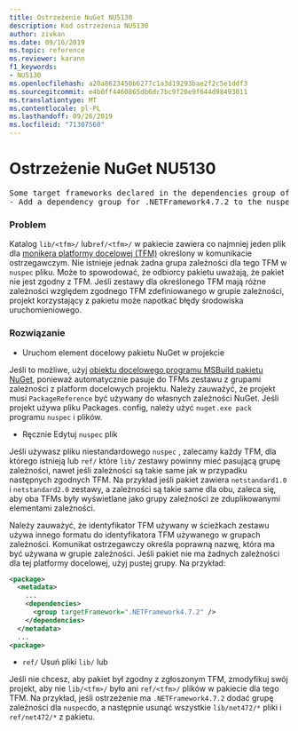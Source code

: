 ```yaml
---
title: Ostrzeżenie NuGet NU5130
description: Kod ostrzeżenia NU5130
author: zivkan
ms.date: 09/16/2019
ms.topic: reference
ms.reviewer: karann
f1_keywords:
- NU5130
ms.openlocfilehash: a20a8623450b6277c1a3d19293bae2f2c5e1ddf3
ms.sourcegitcommit: e4b0ff4460865db6dc7bc9f20e9f644d98493011
ms.translationtype: MT
ms.contentlocale: pl-PL
ms.lasthandoff: 09/26/2019
ms.locfileid: "71307560"
---
```

# <a name="nuget-warning-nu5130"></a>Ostrzeżenie NuGet NU5130

<pre>Some target frameworks declared in the dependencies group of the nuspec and the lib/ref folder have compatible matches, but not exact matches in the other location. Unless intentional, consult the list of actions below:
- Add a dependency group for .NETFramework4.7.2 to the nuspec</pre>

### <a name="issue"></a>Problem

Katalog `lib/<tfm>/` lub`ref/<tfm>/` w pakiecie zawiera co najmniej jeden plik dla [monikera platformy docelowej (TFM)](../target-frameworks.md) określony w komunikacie ostrzegawczym. Nie istnieje jednak żadna grupa zależności dla tego TFM w `nuspec` pliku. Może to spowodować, że odbiorcy pakietu uważają, że pakiet nie jest zgodny z TFM. Jeśli zestawy dla określonego TFM mają różne zależności względem zgodnego TFM zdefiniowanego w grupie zależności, projekt korzystający z pakietu może napotkać błędy środowiska uruchomieniowego.

### <a name="solution"></a>Rozwiązanie

* Uruchom element docelowy pakietu NuGet w projekcie

Jeśli to możliwe, użyj [obiektu docelowego programu MSBuild pakietu NuGet](../msbuild-targets.md), ponieważ automatycznie pasuje do TFMs zestawu z grupami zależności z platform docelowych projektu. Należy zauważyć, że projekt musi `PackageReference` być używany do własnych zależności NuGet. Jeśli projekt używa pliku Packages. config, należy użyć `nuget.exe pack` programu `nuspec` i plików.

* Ręcznie Edytuj `nuspec` plik

Jeśli używasz pliku niestandardowego `nuspec` , zalecamy każdy TFM, dla którego istnieją lub `ref/` które `lib/` zestawy powinny mieć pasującą grupę zależności, nawet jeśli zależności są takie same jak w przypadku następnych zgodnych TFM. Na przykład jeśli pakiet zawiera `netstandard1.0` i `netstandard2.0` zestawy, a zależności są takie same dla obu, zaleca się, aby oba TFMs były wyświetlane jako grupy zależności ze zduplikowanymi elementami zależności.

Należy zauważyć, że identyfikator TFM używany w ścieżkach zestawu używa innego formatu do identyfikatora TFM używanego w grupach zależności. Komunikat ostrzegawczy określa poprawną nazwę, która ma być używana w grupie zależności. Jeśli pakiet nie ma żadnych zależności dla tej platformy docelowej, użyj pustej grupy. Na przykład:

```xml
<package>
  <metadata>
    ...
    <dependencies>
      <group targetFramework=".NETFramework4.7.2" />
    </dependencies>
  </metadata>
  ...
<package>
```

* `ref/` Usuń pliki `lib/` lub

Jeśli nie chcesz, aby pakiet był zgodny z zgłoszonym TFM, zmodyfikuj swój projekt, aby nie `lib/<tfm>/` było ani `ref/<tfm>/` plików w pakiecie dla tego TFM. Na przykład, jeśli ostrzeżenie ma `.NETFramework4.7.2` dodać grupę zależności dla `nuspec`do, a następnie usunąć wszystkie `lib/net472/*` pliki i `ref/net472/*` z pakietu.

